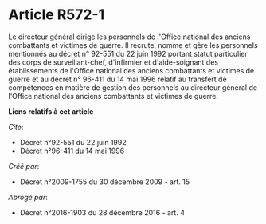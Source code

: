 # Article R572-1

Le directeur général dirige les personnels de l'Office national des anciens combattants et victimes de guerre. Il recrute,
nomme et gère les personnels mentionnés au décret n° 92-551 du 22 juin 1992 portant statut particulier des corps de
surveillant-chef, d'infirmier et d'aide-soignant des établissements de l'Office national des anciens combattants et victimes
de guerre et au décret n° 96-411 du 14 mai 1996 relatif au transfert de compétences en matière de gestion des personnels au
directeur général de l'Office national des anciens combattants et victimes de guerre.

**Liens relatifs à cet article**

_Cite_:

  - Décret n°92-551 du 22 juin 1992
  - Décret n°96-411 du 14 mai 1996

_Créé par_:

  - Décret n°2009-1755 du 30 décembre 2009 - art. 15

_Abrogé par_:

  - Décret n°2016-1903 du 28 décembre 2016 - art. 4
